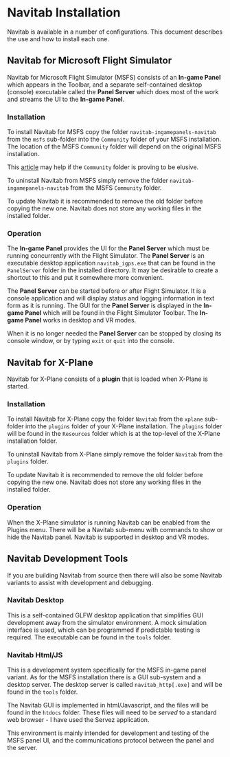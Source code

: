 # Navitab Installation

Navitab is available in a number of configurations. This document describes
the use and how to install each one.

## Navitab for Microsoft Flight Simulator

Navitab for Microsoft Flight Simulator (MSFS) consists of an **In-game Panel** which
appears in the Toolbar, and a separate self-contained desktop (console) executable
called the **Panel Server** which does most of the work and streams the UI to the
**In-game Panel**.

### Installation

To install Navitab for MSFS copy the folder `navitab-ingamepanels-navitab` from the
`msfs` sub-folder into the `Community` folder of your MSFS installation. The location
of the MSFS `Community` folder will depend on the original MSFS installation.

This [article](https://helpdesk.aerosoft.com/hc/en-gb/articles/5023507568925-How-to-locate-the-Community-folder-in-Microsoft-Flight-Simulator)
may help if the `Community` folder is proving to be elusive.

To uninstall Navitab from MSFS simply remove the folder `navitab-ingamepanels-navitab`
from the MSFS `Community` folder.

To update Navitab it is recommended to remove the old folder before copying the new
one. Navitab does not store any working files in the installed folder.

### Operation

The **In-game Panel** provides the UI for the **Panel Server** which must be running
concurrently with the Flight Simulator. The **Panel Server** is an executable desktop
application `navitab_igps.exe` that can be found in the `PanelServer` folder in the
installed directory. It may be desirable to create a shortcut to this and put it
somewhere more convenient.

The **Panel Server** can be started before or after Flight Simulator. It is a console
application and will display status and logging information in text form as it is running.
The GUI for the **Panel Server** is displayed in the **In-game Panel** which will be found
in the Flight Simulator Toolbar. The **In-game Panel** works in desktop and VR modes.

When it is no longer needed the **Panel Server** can be stopped by closing its console
window, or by typing `exit` or `quit` into the console.

## Navitab for X-Plane

Navitab for X-Plane consists of a **plugin** that is loaded when X-Plane is started.

### Installation

To install Navitab for X-Plane copy the folder `Navitab` from the `xplane` sub-folder
into the `plugins` folder of your X-Plane installation. The `plugins` folder will be found
in the `Resources` folder which is at the top-level of the X-Plane installation folder.

To uninstall Navitab from X-Plane simply remove the folder `Navitab` from the `plugins` folder.

To update Navitab it is recommended to remove the old folder before copying the new
one. Navitab does not store any working files in the installed folder.

### Operation

When the X-Plane simulator is running Navitab can be enabled from the Plugins menu.
There will be a Navitab sub-menu with commands to show or hide the Navitab panel.
Navitab is supported in desktop and VR modes.

## Navitab Development Tools

If you are building Navitab from source then there will also be some Navitab variants
to assist with development and debugging.

### Navitab Desktop

This is a self-contained GLFW desktop application that simplifies GUI development
away from the simulator environment. A mock simulation interface is used, which can
be programmed if predictable testing is required. The executable can be found in the
`tools` folder.

### Navitab Html/JS

This is a development system specifically for the MSFS in-game panel variant. As for
the MSFS installation there is a GUI sub-system and a desktop server. The desktop server
is called `navitab_http[.exe]` and will be found in the `tools` folder.

The Navitab GUI is implemented in html/Javascript, and the files will be found in the
`htdocs` folder. These files will need to be *served* to a standard web browser - I
have used the Servez application.

This environment is mainly intended for development and testing of the MSFS panel UI,
and the communications protocol between the panel and the server.

